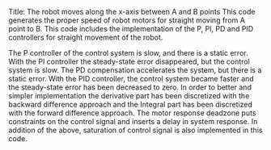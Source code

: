 Title: The robot moves along the x-axis between A and B points 
This code generates the proper speed of robot motors for straight moving from A point to B.
This code includes the implementation of the P, PI, PD and PID controllers for straight movement of the robot.

The P controller of the control system is slow, and there is a static error. With the PI controller the steady-state error disappeared, 
but the control system is slow. The PD compensation accelerates the system, but there is a static error.
With the PID controller, the control system became faster and the steady-state error has been decreased to zero.
In order to better and simpler implementation the derivative part has been discretized with the backward difference approach
and the Integral part has been discretized with the forward difference approach.
The motor response deadzone puts constraints on the control signal and inserts a delay in system response.
In addition of the above, saturation of control signal is also implemented in this code.

